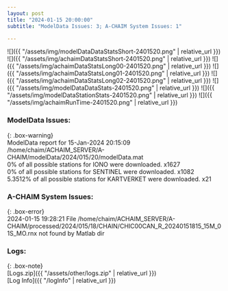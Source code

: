 ```yaml
---
layout: post
title: "2024-01-15 20:00:00"
subtitle: "ModelData Issues: 3; A-CHAIM System Issues: 1"

---
```


![]({{ "/assets/img/modelDataDataStatsShort-2401520.png" | relative_url }})
![]({{ "/assets/img/achaimDataStatsShort-2401520.png" | relative_url }})
![]({{ "/assets/img/achaimDataStatsLong00-2401520.png" | relative_url }})
![]({{ "/assets/img/achaimDataStatsLong01-2401520.png" | relative_url }})
![]({{ "/assets/img/achaimDataStatsLong02-2401520.png" | relative_url }})
![]({{ "/assets/img/modelDataDataStats-2401520.png" | relative_url }})
![]({{ "/assets/img/modelDataStationStats-2401520.png" | relative_url }})
![]({{ "/assets/img/achaimRunTime-2401520.png" | relative_url }})


### ModelData Issues:  
  
{: .box-warning}  
 ModelData report for 15-Jan-2024 20:15:09   
 /home/chaim/ACHAIM_SERVER/A-CHAIM/modelData/2024/015/20/modelData.mat   
 0% of all possible stations for IONO were downloaded. x1627   
 0% of all possible stations for SENTINEL were downloaded. x1082   
 5.3512% of all possible stations for KARTVERKET were downloaded. x21   
  
### A-CHAIM System Issues:  
  
{: .box-error}  
2024-01-15 19:28:21 File /home/chaim/ACHAIM_SERVER/A-CHAIM/processed/2024/015/18/CHAIN/CHIC00CAN_R_20240151815_15M_01S_MO.rnx not found by Matlab dir  

### Logs:  
  
{: .box-note}  
[Logs.zip]({{ "/assets/other/logs.zip" | relative_url }})  
[Log Info]({{ "/logInfo" | relative_url }})  
